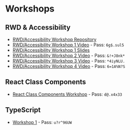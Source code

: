 # Workshops

## RWD & Accessibility

- [RWD/Accessibility Workshop Repository](https://github.com/mjshuff23/rwd-accessibility-workshop)
- [RWD/Accessibility Workshop 1 Video](https://us02web.zoom.us/rec/share/Vu_KYrEyn8Mwoi4ofTRZxPwoqLW8rm36dBDK9HF01Th_fUF-KgltBDlyNRcEVpNA.mGmEdIfPiZzzOoVm) - Pass: `6g$.sul5`
- [RWD/Accessibility Workshop 1 Slides](https://docs.google.com/presentation/d/1JGjbt-jYxRzizutZudQR5uj_-GDjkLu2UuBsLW2pU4U/edit?usp=sharing)
- [RWD/Accessibility Workshop 2 Video](https://us02web.zoom.us/rec/share/zcWbSeNfKTiq7VkS4ZkeHrTGaDP5V12gZ_bpeq1xLBB0OLBXqVwgwFTRVpt-MrEe.krdGWpIouVEpb2bb) - Pass: `&!+J8nk*`
- [RWD/Accessibility Workshop 3 Video](https://us02web.zoom.us/rec/share/KZf3qPrzs0CNBTmuOVqWFJrxlZ9_h08eUjEEnJHCUVteKT1s-cj-RiZu8Yr_Ujef.ByP_CKoy5Ua-Vi--) - Pass: `*4iyNLU.`
- [RWD/Accessibility Workshop 4 Video](https://us02web.zoom.us/rec/share/KDkkFtkDOPS8Qe-OvpZSJX80wFMdeXEnIuFX65a_wa8WqJlp9B9Rfn95AcDhCxoE.icIW3NyldWJ2kLKE) - Pass: `6=1A%N?S`

## React Class Components

- [React Class Components Workshop](https://us02web.zoom.us/rec/share/B4IVpKb1s5rDsaO_hOY692XDUgKbJcaGl7zQYLc0udHlb1M-vLn5KVkiiVzTiiou._LzV4SyF-2_AQuRC) - Pass: `d@.x4x33`

## TypeScript
- [Workshop 1](https://www.google.com/url?q=https://us02web.zoom.us/rec/share/XOdfyeeA1eRKbADIALLcBA9EcaUJDcE0PgceOUsDzjN2ht-5bCXJ8Ks1L4X8UnMi.2_dw_mHCObwQ7ZPB&sa=D&source=calendar&ust=1631577718805120&usg=AOvVaw1BNsP8JqHrt5c5fNBXJXbq) - Pass: `u?r^96UW`
